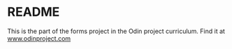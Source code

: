 # README

This is the part of the forms project in the Odin project curriculum. Find it at www.odinproject.com